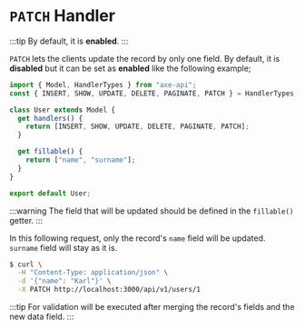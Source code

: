# `PATCH` Handler

:::tip
By default, it is **enabled**.
:::

`PATCH` lets the clients update the record by only one field. By default, it is **disabled** but it can be set as **enabled** like the following example;

```ts
import { Model, HandlerTypes } from "axe-api";
const { INSERT, SHOW, UPDATE, DELETE, PAGINATE, PATCH } = HandlerTypes;

class User extends Model {
  get handlers() {
    return [INSERT, SHOW, UPDATE, DELETE, PAGINATE, PATCH];
  }

  get fillable() {
    return ["name", "surname"];
  }
}

export default User;
```

:::warning
The field that will be updated should be defined in the `fillable()` getter.
:::

In this following request, only the record's `name` field will be updated. `surname` field will stay as it is.

```bash
$ curl \
  -H "Content-Type: application/json" \
  -d '{"name": "Karl"}' \
  -X PATCH http://localhost:3000/api/v1/users/1
```

:::tip
For validation will be executed after merging the record's fields and the new data field.
:::
